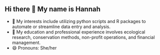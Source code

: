 ## Hi there 👋 My name is Hannah

- 🔭 My interests include utilizing python scripts and R packages to automate or streamline data entry and analysis.
- 🌲 My education and professional experience involves ecological research, conservation methods, non-profit operations, and financial management. 
- 😄 Pronouns: She/her

